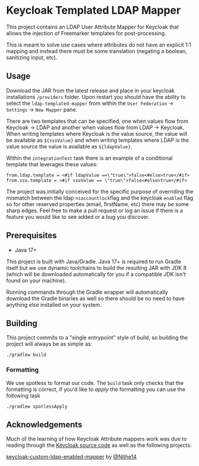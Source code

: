 # Keycloak Templated LDAP Mapper
This project contains an LDAP User Attribute Mapper for Keycloak that allows the injection of Freemarker templates for post-processing. 

This is meant to solve use cases where attributes do not have an explicit 1:1 mapping and instead there must be some translation (negating a boolean, sanitizing input, etc).

## Usage
Download the JAR from the latest release and place in your keycloak installations `/providers` folder. Upon restart you should have the ability to select the `ldap-templated-mapper` from within the `User Federation` -> `Settings` -> `New Mapper` pane.

There are two templates that can be specified, one when values flow from Keycloak -> LDAP and another when values flow from LDAP -> Keycloak. When writing templates where Keycloak is the value source, the value will be available as `${ssoValue}` and when writing templates where LDAP is the value source the value is available as `${ldapValue}`. 

Within the `integrationTest` task there is an example of a conditional template that leverages these values:

```
from.ldap.template = <#if ldapValue ==\"true\">false<#else>true</#if>
from.sso.template = <#if ssoValue == \"true\">false<#else>true</#if>
```

The project was initially conceived for the specific purpose of overriding the mismatch between the ldap `nsaccountlock`flag and the keycloak `enabled` flag so for other reserved properties (email, firstName, etc) there may be some sharp edges. Feel free to make a pull request or log an issue if there is a feature you would like to see added or a bug you discover.

## Prerequisites

* Java 17+


This project is built with Java/Gradle. Java 17+ is required to run Gradle itself but we use dynamic toolchains to build the resulting JAR with JDK 8 (which will be downloaded automatically for you if a compatible JDK isn't found on your machine).

Running commands through the Gradle wrapper will automatically download the Gradle binaries as well so there should be no need to have anything else installed on your system.

## Building
This project commits to a "single entrypoint" style of build, so building the project will always be as simple as:

```
./gradlew build
```

### Formatting
We use spotless to format our code. The `build` task only checks that the formatting is correct, if you'd like to *apply* the formatting you can use the following task

```
./gradlew spotlessApply
```

## Acknowledgements
Much of the learning of how Keycloak Attribute mappers work was due to reading through the [Keycloak source code](https://github.com/keycloak/keycloak) as well as the following projects:

[keycloak-custom-ldap-enabled-mapper](https://github.com/Nithe14/keycloak-custom-ldap-enabled-mapper/tree/master) by [@Nithe14](https://github.com/Nithe14)